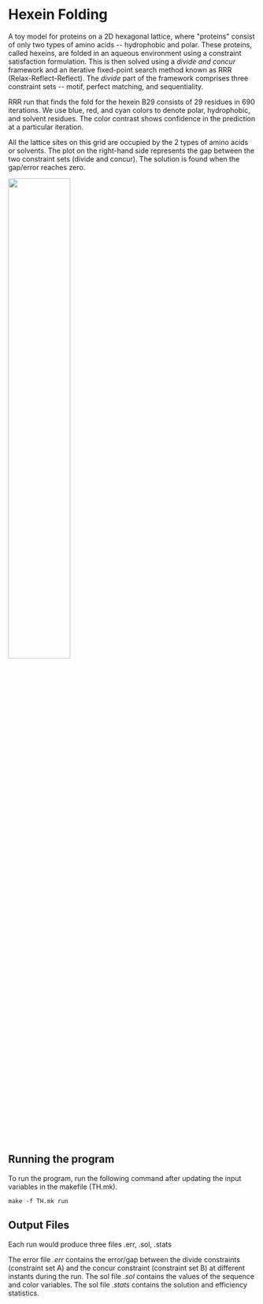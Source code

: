 # Hexein Folding

A toy model for proteins on a 2D hexagonal lattice, where "proteins" consist of only two types of amino acids -- hydrophobic and polar. These proteins, called hexeins, are folded in an aqueous environment using a constraint satisfaction formulation. This is then solved using a _divide and concur_ framework and an iterative fixed-point search method known as RRR (Relax-Reflect-Reflect). The _divide_ part of the framework comprises three constraint sets -- motif, perfect matching, and sequentiality.

[//]: # (<img src="https://github.com/user-attachments/assets/385c309e-0a8b-4155-acbf-a2dc32a121b1" width="600" />)

RRR run that finds the fold for the hexein B29 consists of 29 residues in 690 iterations. We use blue, red, and cyan colors to denote polar, hydrophobic, and solvent residues. The color contrast shows confidence in the prediction at a particular iteration.

All the lattice sites on this grid are occupied by the 2 types of amino acids or solvents. The plot on the right-hand side represents the gap between the two constraint sets (divide and concur). The solution is found when the gap/error reaches zero. 

<img src="https://github.com/user-attachments/assets/f0ab7f66-9c71-428c-ae64-6ace7605eaf2" width="50%" height="50%"/>


## Running the program

To run the program, run the following command after updating the input variables in the makefile (TH.mk).

```
make -f TH.mk run
```

## Output Files

Each run would produce three files <ID>.err, <ID>.sol, <ID>.stats

The error file *<ID>.err* contains the error/gap between the divide constraints (constraint set A) and the concur constraint (constraint set B) at different instants during the run.
The sol file *<ID>.sol* contains the values of the sequence and color variables.
The sol file *<ID>.stats* contains the solution and efficiency statistics.

